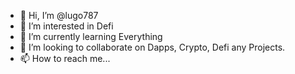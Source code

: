 - 👋 Hi, I’m @lugo787
- 👀 I’m interested in Defi
- 🌱 I’m currently learning Everything
- 💞️ I’m looking to collaborate on Dapps, Crypto, Defi any Projects. 
- 📫 How to reach me...

<!---
lugo787/lugo787 is a ✨ special ✨ repository because its `README.md` (this file) appears on your GitHub profile.
You can click the Preview link to take a look at your changes.
--->
